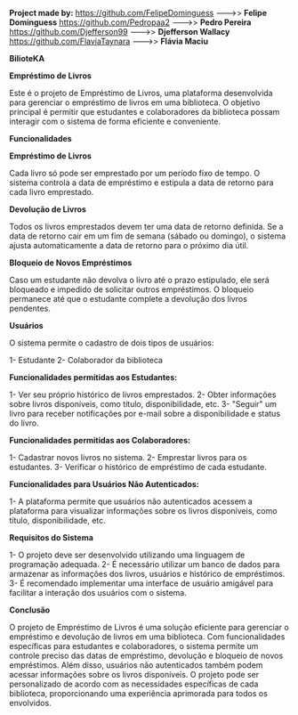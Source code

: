 **Project made by:**
https://github.com/FelipeDominguess --->> **Felipe Dominguess**
https://github.com/Pedropaa2 --->> **Pedro Pereira**
https://github.com/Djefferson99 --->> **Djefferson Wallacy**
https://github.com/FlaviaTaynara --->> **Flávia Maciu**


**BilioteKA**

**Empréstimo de Livros**

Este é o projeto de Empréstimo de Livros, uma plataforma desenvolvida para gerenciar o empréstimo de livros em uma biblioteca. O objetivo principal é permitir que estudantes e colaboradores da biblioteca possam interagir com o sistema de forma eficiente e conveniente.

**Funcionalidades**

**Empréstimo de Livros**

Cada livro só pode ser emprestado por um período fixo de tempo. O sistema controla a data de empréstimo e estipula a data de retorno para cada livro emprestado.

**Devolução de Livros**

Todos os livros emprestados devem ter uma data de retorno definida.
Se a data de retorno cair em um fim de semana (sábado ou domingo), o sistema ajusta automaticamente a data de retorno para o próximo dia útil.

**Bloqueio de Novos Empréstimos**

Caso um estudante não devolva o livro até o prazo estipulado, ele será bloqueado e impedido de solicitar outros empréstimos.
O bloqueio permanece até que o estudante complete a devolução dos livros pendentes.

**Usuários**

O sistema permite o cadastro de dois tipos de usuários:

1- Estudante
2- Colaborador da biblioteca

**Funcionalidades permitidas aos Estudantes:**

1- Ver seu próprio histórico de livros emprestados.
2- Obter informações sobre livros disponíveis, como título, disponibilidade, etc.
3- "Seguir" um livro para receber notificações por e-mail sobre a disponibilidade e status do livro.

**Funcionalidades permitidas aos Colaboradores:**

1- Cadastrar novos livros no sistema.
2- Emprestar livros para os estudantes.
3- Verificar o histórico de empréstimo de cada estudante.

**Funcionalidades para Usuários Não Autenticados:**

1- A plataforma permite que usuários não autenticados acessem a plataforma para visualizar informações sobre os livros disponíveis, como título, disponibilidade, etc.

**Requisitos do Sistema**

1- O projeto deve ser desenvolvido utilizando uma linguagem de programação adequada.
2- É necessário utilizar um banco de dados para armazenar as informações dos livros, usuários e histórico de empréstimos.
3- É recomendado implementar uma interface de usuário amigável para facilitar a interação dos usuários com o sistema.

**Conclusão**

O projeto de Empréstimo de Livros é uma solução eficiente para gerenciar o empréstimo e devolução de livros em uma biblioteca. Com funcionalidades específicas para estudantes e colaboradores, o sistema permite um controle preciso das datas de empréstimo, devolução e bloqueio de novos empréstimos. Além disso, usuários não autenticados também podem acessar informações sobre os livros disponíveis. O projeto pode ser personalizado de acordo com as necessidades específicas de cada biblioteca, proporcionando uma experiência aprimorada para todos os envolvidos.
